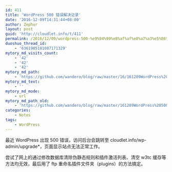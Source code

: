 ```yaml
---
id: 411
title: 'WordPress 500 错误解决记录'
date: '2016-12-09T14:31:44+08:00'
author: Zephur
layout: post
guid: 'http://cloudlet.info/t/411'
permalink: /2016/12/09/wordpress-500-%e9%94%99%e8%af%af%e8%a7%a3%e5%86%b3%e8%ae%b0%e5%bd%95/
duoshuo_thread_id:
    - '6361985181087171329'
mytory_md_visits_count:
    - '42'
    - '42'
    - '42'
mytory_md_path:
    - 'https://github.com/wandero/blog/raw/master/16/161209WordPress%20500%20%E9%94%99%E8%AF%AF%E8%A7%A3%E5%86%B3%E8%AE%B0%E5%BD%95.md'
mytory_md_text:
    - ''
mytory_md_mode:
    - url
mytory_md_path_old:
    - 'https://github.com/wandero/blog/raw/master/161209WordPress%20500%20%E9%94%99%E8%AF%AF%E8%A7%A3%E5%86%B3%E8%AE%B0%E5%BD%95.md'
categories:
    - Notes
tags:
    - WordPress
---
```


最近 WordPress 出现 500 错误，访问后台会跳转至 cloudlet.info/wp-admin/upgrade\*，页面显示站点无法正常工作。

尝试了网上的通过修改数据库清除伪静态规则和插件激活列表、清空 w3tc 缓存等方法均无效，最后用了 ftp 重命名插件文件夹（plugins）的方法搞定。